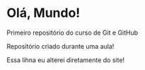 # Olá, Mundo!
 Primeiro repositório do curso de Git e GitHub
 
 Repositório criado durante uma aula!
 
 Essa lihna eu alterei diretamente do site!
 
